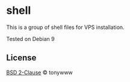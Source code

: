 # shell
This is a group of shell files for VPS installation.

Tested on Debian 9

## License
[BSD 2-Clause](LICENSE.txt) © tonywww
